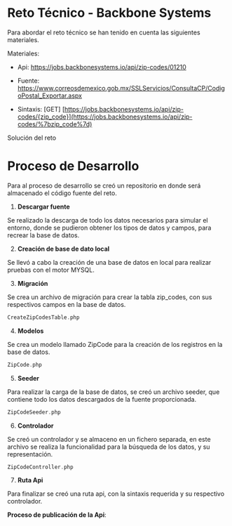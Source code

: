 # Reto Técnico  -  Backbone Systems

Para abordar el reto técnico se han tenido en cuenta las siguientes materiales.

Materiales:

- Api:  <https://jobs.backbonesystems.io/api/zip-codes/01210> 

- Fuente: <https://www.correosdemexico.gob.mx/SSLServicios/ConsultaCP/CodigoPostal_Exportar.aspx> 

- Sintaxis: [GET] [https://jobs.backbonesystems.io/api/zip-codes/{zip_code}](https://jobs.backbonesystems.io/api/zip-codes/%7bzip_code%7d)

Solución del reto 

# **Proceso de Desarrollo**

Para al proceso de desarrollo se creó un repositorio en donde será almacenado el código fuente del reto.

1. **Descargar fuente**

Se realizado la descarga de todo los datos necesarios para simular el entorno, donde se pudieron obtener los tipos de datos y campos, para recrear la base de datos.

2. **Creación de base de dato local**

Se llevó a  cabo la creación de una base de datos en local para realizar pruebas con el motor MYSQL.

3. **Migración**

Se crea un archivo de migración para crear la tabla zip\_codes, con sus respectivos campos en la base de datos.
```php
CreateZipCodesTable.php
```

4. **Modelos**

Se crea un modelo llamado ZipCode para la creación de los registros en la base de datos.
```php
ZipCode.php
```

5. **Seeder**

Para realizar la carga de la base de datos, se creó un archivo seeder, que contiene  todo los datos descargados de la fuente proporcionada.
```php
ZipCodeSeeder.php
```

6. **Controlador** 

Se creó un controlador y se almaceno en un fichero separada, en este archivo se realiza  la funcionalidad para  la búsqueda de los datos, y su representación.
```php
ZipCodeController.php
```
7. **Ruta Api**

Para finalizar se creó una ruta api, con la sintaxis requerida y su respectivo controlador.

**Proceso de publicación de la Api**:

